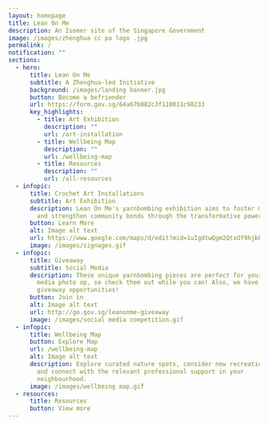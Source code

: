 ```yaml
---
layout: homepage
title: Lean On Me
description: An Isomer site of the Singapore Government
image: /images/zhenghua cc pa logo .jpg
permalink: /
notification: ""
sections:
  - hero:
      title: Lean On Me
      subtitle: A Zhenghua-led Initiative
      background: /images/landing banner.jpg
      button: Become a befriender
      url: https://form.gov.sg/64a67b082c3f110011c98233
      key_highlights:
        - title: Art Exhibition
          description: ""
          url: /art-installation
        - title: Wellbeing Map
          description: ""
          url: /wellbeing-map
        - title: Resources
          description: ""
          url: /all-resources
  - infopic:
      title: Crochet Art Installations
      subtitle: Art Exhibition
      description: Lean On Me's yarnbombing exhibition aims to foster mental wellbeing
        and strengthen community bonds through the transformative power of art.
      button: Learn More
      alt: Image alt text
      url: https://www.google.com/maps/d/edit?mid=1uIgdtwQgm2QtxOf9hjbFc9_xSP0b98o&usp=sharing
      image: /images/signages.gif
  - infopic:
      title: Giveaway
      subtitle: Social Media
      description: These unique yarnbombing pieces are perfect for your next social
        media photo op, so check them out while you can! Also, we have some fun
        giveaway opportunities!
      button: Join in
      alt: Image alt text
      url: http://go.gov.sg/leanonme-giveaway
      image: /images/social media competition.gif
  - infopic:
      title: Wellbeing Map
      button: Explore Map
      url: /wellbeing-map
      alt: Image alt text
      description: Explore curated nature spots, consider new recreational activities
        and connect with the relevant professional support in your
        neighbourhood.
      image: /images/wellbeing map.gif
  - resources:
      title: Resources
      button: View more
---
```

